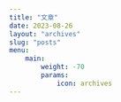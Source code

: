 ```yaml
---
title: "文章"
date: 2023-08-26
layout: "archives"
slug: "posts"
menu:
    main:
        weight: -70
        params: 
            icon: archives
---
```

